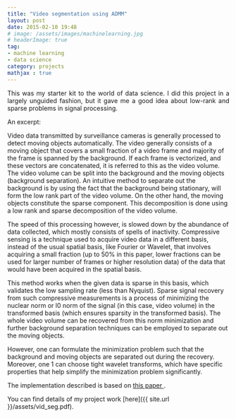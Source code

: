 ```yaml
---
title: "Video segmentation using ADMM"
layout: post
date: 2015-02-10 19:48
# image: /assets/images/machinelearning.jpg
# headerImage: true
tag:
- machine learning
- data science
category: projects
mathjax : true
---
```

<p style='text-align: justify;'>
This was my starter kit to the world of data science. I did this project in a largely unguided fashion, but it gave me a good idea about low-rank and sparse problems in signal processing.

An excerpt:

Video data transmitted by surveillance cameras is generally processed to detect
moving objects automatically. The video generally consists of a moving object that covers a small fraction of a video frame and majority of the frame is spanned by the background. If each frame is vectorized, and these vectors are concatenated, it is referred to this as the video volume. The video volume can be split into the background and the moving objects (background separation). An intuitive method to separate out the background is by using the fact that the background being stationary, will form the low rank part of the video volume. On the other hand, the moving objects constitute the sparse component. This decomposition is done using a low rank and sparse decomposition of the video volume.

The speed of this processing however, is slowed down by the abundance of data
collected, which mostly consists of spells of inactivity. Compressive sensing is a technique used to acquire video data in a different basis, instead of the usual spatial basis, like Fourier or Wavelet, that involves acquiring a small fraction (up to 50% in this paper, lower fractions can be used for larger number of frames or higher resolution data) of the data that would have been acquired in the spatial basis.

This method works when the given data is sparse in this basis, which validates the low sampling rate (less than Nyquist). Sparse signal recovery from such compressive measurements is a process of minimizing the nuclear norm or l0 norm of the signal (in this case, video volume) in the transformed basis (which ensures sparsity in the transformed basis). The whole video volume can be recovered from this norm minimization and further background separation techniques can be employed to separate out the moving objects.

However, one can formulate the minimization problem such that the background
and moving objects are separated out during the recovery. Moreover, one
1
can choose tight wavelet transforms, which have specific properties that help simplify the minimization problem significantly. </p>

The implementation described is based on <a target="_blank" href='https://arxiv.org/abs/1302.1942'> this paper </a>. 

You can find details of my project work [here]({{ site.url }}/assets/vid_seg.pdf). 
